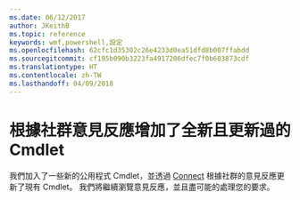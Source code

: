 ```yaml
---
ms.date: 06/12/2017
author: JKeithB
ms.topic: reference
keywords: wmf,powershell,設定
ms.openlocfilehash: 62cfc1d35302c26e4233d0ea51dfd8b007ffabdd
ms.sourcegitcommit: cf195b090b3223fa4917206dfec7f0b603873cdf
ms.translationtype: HT
ms.contentlocale: zh-TW
ms.lasthandoff: 04/09/2018
---
```

# <a name="new-and-updated-cmdlets-based-on-community-feedback"></a>根據社群意見反應增加了全新且更新過的 Cmdlet
我們加入了一些新的公用程式 Cmdlet，並透過 [Connect](https://connect.microsoft.com/powershell) 根據社群的意見反應更新了現有 Cmdlet。 我們將繼續瀏覽意見反應，並且盡可能的處理您的要求。